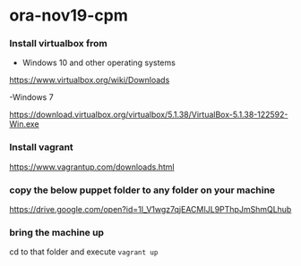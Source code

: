 # ora-nov19-cpm

### Install virtualbox from 
- Windows 10 and other operating systems

https://www.virtualbox.org/wiki/Downloads

-Windows 7

https://download.virtualbox.org/virtualbox/5.1.38/VirtualBox-5.1.38-122592-Win.exe

### Install vagrant

https://www.vagrantup.com/downloads.html

### copy the below puppet folder to any folder on your machine
https://drive.google.com/open?id=1I_V1wgz7qjEACMIJL9PThpJmShmQLhub

### bring the machine up
cd to that folder and execute  `vagrant up`



